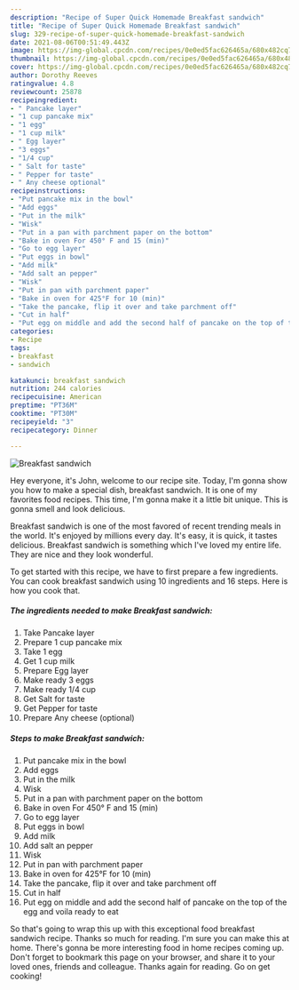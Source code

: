 ```yaml
---
description: "Recipe of Super Quick Homemade Breakfast sandwich"
title: "Recipe of Super Quick Homemade Breakfast sandwich"
slug: 329-recipe-of-super-quick-homemade-breakfast-sandwich
date: 2021-08-06T00:51:49.443Z
image: https://img-global.cpcdn.com/recipes/0e0ed5fac626465a/680x482cq70/breakfast-sandwich-recipe-main-photo.jpg
thumbnail: https://img-global.cpcdn.com/recipes/0e0ed5fac626465a/680x482cq70/breakfast-sandwich-recipe-main-photo.jpg
cover: https://img-global.cpcdn.com/recipes/0e0ed5fac626465a/680x482cq70/breakfast-sandwich-recipe-main-photo.jpg
author: Dorothy Reeves
ratingvalue: 4.8
reviewcount: 25878
recipeingredient:
- " Pancake layer"
- "1 cup pancake mix"
- "1 egg"
- "1 cup milk"
- " Egg layer"
- "3 eggs"
- "1/4 cup"
- " Salt for taste"
- " Pepper for taste"
- " Any cheese optional"
recipeinstructions:
- "Put pancake mix in the bowl"
- "Add eggs"
- "Put in the milk"
- "Wisk"
- "Put in a pan with parchment paper on the bottom"
- "Bake in oven For 450° F and 15 (min)"
- "Go to egg layer"
- "Put eggs in bowl"
- "Add milk"
- "Add salt an pepper"
- "Wisk"
- "Put in pan with parchment paper"
- "Bake in oven for 425°F for 10 (min)"
- "Take the pancake, flip it over and take parchment off"
- "Cut in half"
- "Put egg on middle and add the second half of pancake on the top of the egg and voila ready to eat"
categories:
- Recipe
tags:
- breakfast
- sandwich

katakunci: breakfast sandwich 
nutrition: 244 calories
recipecuisine: American
preptime: "PT36M"
cooktime: "PT30M"
recipeyield: "3"
recipecategory: Dinner

---
```



![Breakfast sandwich](https://img-global.cpcdn.com/recipes/0e0ed5fac626465a/680x482cq70/breakfast-sandwich-recipe-main-photo.jpg)

Hey everyone, it's John, welcome to our recipe site. Today, I'm gonna show you how to make a special dish, breakfast sandwich. It is one of my favorites food recipes. This time, I'm gonna make it a little bit unique. This is gonna smell and look delicious.

Breakfast sandwich is one of the most favored of recent trending meals in the world. It's enjoyed by millions every day. It's easy, it is quick, it tastes delicious. Breakfast sandwich is something which I've loved my entire life. They are nice and they look wonderful.




To get started with this recipe, we have to first prepare a few ingredients. You can cook breakfast sandwich using 10 ingredients and 16 steps. Here is how you cook that.

<!--inarticleads1-->

##### The ingredients needed to make Breakfast sandwich:

1. Take  Pancake layer
1. Prepare 1 cup pancake mix
1. Take 1 egg
1. Get 1 cup milk
1. Prepare  Egg layer
1. Make ready 3 eggs
1. Make ready 1/4 cup
1. Get  Salt for taste
1. Get  Pepper for taste
1. Prepare  Any cheese (optional)




<!--inarticleads2-->

##### Steps to make Breakfast sandwich:

1. Put pancake mix in the bowl
1. Add eggs
1. Put in the milk
1. Wisk
1. Put in a pan with parchment paper on the bottom
1. Bake in oven For 450° F and 15 (min)
1. Go to egg layer
1. Put eggs in bowl
1. Add milk
1. Add salt an pepper
1. Wisk
1. Put in pan with parchment paper
1. Bake in oven for 425°F for 10 (min)
1. Take the pancake, flip it over and take parchment off
1. Cut in half
1. Put egg on middle and add the second half of pancake on the top of the egg and voila ready to eat




So that's going to wrap this up with this exceptional food breakfast sandwich recipe. Thanks so much for reading. I'm sure you can make this at home. There's gonna be more interesting food in home recipes coming up. Don't forget to bookmark this page on your browser, and share it to your loved ones, friends and colleague. Thanks again for reading. Go on get cooking!
